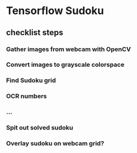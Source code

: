 # Tensorflow Sudoku

## checklist steps

### Gather images from webcam with OpenCV



### Convert images to grayscale colorspace

### Find Sudoku grid 

### OCR numbers

### ...


### Spit out solved sudoku


### Overlay sudoku on webcam grid? 